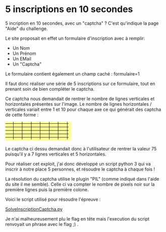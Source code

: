 # 5 inscriptions en 10 secondes

5 incription en 10 secondes, avec un "captcha" ? C'est qu'indique la page "Aide" du challenge.

Le site proposait en effet un formulaire d'inscription avec à remplir:
* Un Nom
* Un Prénom
* Un EMail
* Un "Captcha"

Le formulaire contient également un champ caché : formulaire=1

Il faut donc réaliser une série de 5 inscriptions sur ce formulaire, tout en prenant soin de bien compléter le captcha.

Ce captcha nous demandait de rentrer le nombre de lignes verticales et horizontales présentes sur l'image.
Le nombre de lignes horizontales / verticales variait entre 1 et 10 pour chaque axe ce qui générait des captcha de cette forme :

![Captcha](captcha.png)

Le captcha ci dessu demandait donc à l'utilisateur de rentrer la valeur 75 puisqu'il y a 7 lignes verticales et 5 horizontales.


Pour réaliser cet exploit, j'ai donc développé un script python 3 qui va inscrir à notre place 5 personnes, et résoudre le captcha à chaque fois ! 


La résolution du captcha utilise le plugin "PIL" (comme indiqué dans l'aide du site il me semble). Celle ci va compter le nombre de pixels noir sur la première lignes puis la première colone.

Voici le script utilisé pour résoudre l'épreuve :

[SolveInscriptionCaptcha.py]("SolveInscriptionCaptcha.py")

Je n'ai malheureusement plu le flag en tête mais l'execution du script renvoyait un phrase avec le flag ;) .
